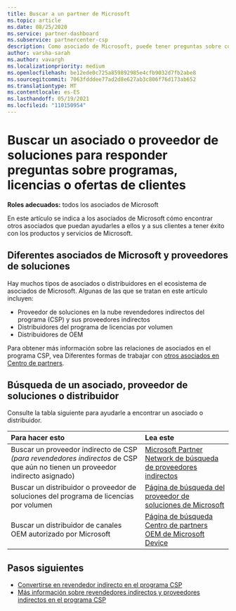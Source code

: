 ```yaml
---
title: Buscar a un partner de Microsoft
ms.topic: article
ms.date: 08/25/2020
ms.service: partner-dashboard
ms.subservice: partnercenter-csp
description: Como asociado de Microsoft, puede tener preguntas sobre cómo ayudar a sus clientes o programas específicos. Busque otros asociados que puedan ayudarle.
author: varsha-sarah
ms.author: vavargh
ms.localizationpriority: medium
ms.openlocfilehash: be12ede0c725a859892985e4cfb9032d7fb2abe8
ms.sourcegitcommit: 7063fdddee77ad2d8e627ab3c806f76d173ab652
ms.translationtype: MT
ms.contentlocale: es-ES
ms.lasthandoff: 05/19/2021
ms.locfileid: "110150954"
---
```

# <a name="find-a-partner-or-solution-provider-to-answer-questions-about-programs-licensing-or-customer-deals"></a>Buscar un asociado o proveedor de soluciones para responder preguntas sobre programas, licencias o ofertas de clientes 

**Roles adecuados:** todos los asociados de Microsoft

En este artículo se indica a los asociados de Microsoft cómo encontrar otros asociados que puedan ayudarles a ellos y a sus clientes a tener éxito con los productos y servicios de Microsoft.

## <a name="different-microsoft-partners-and-solution-providers"></a>Diferentes asociados de Microsoft y proveedores de soluciones

Hay muchos tipos de asociados o distribuidores en el ecosistema de asociados de Microsoft. Algunas de las que se tratan en este artículo incluyen:

- Proveedor de soluciones en la nube revendedores indirectos del programa (CSP) y sus proveedores indirectos
- Distribuidores del programa de licencias por volumen
- Distribuidores de OEM

Para obtener más información sobre las relaciones de asociados en el programa CSP, vea Diferentes formas de trabajar con [otros asociados en Centro de partners](work-with-other-partners.md).

## <a name="find-a-partner-solution-provider-or-distributor"></a>Búsqueda de un asociado, proveedor de soluciones o distribuidor

Consulte la tabla siguiente para ayudarle a encontrar un asociado o distribuidor.

|Para hacer esto  | Lea este  |
|:------------------|:--------------- |
|Buscar un proveedor indirecto de CSP *(para revendedores indirectos* de CSP que aún no tienen un proveedor indirecto asignado) | [Microsoft Partner Network de búsqueda de proveedores indirectos](https://partner.microsoft.com/membership/cloud-solution-provider/find-a-provider)  |
|Buscar un distribuidor o proveedor de soluciones del programa de licencias por volumen  | [Página de búsqueda del proveedor de soluciones de Microsoft](https://www.microsoft.com/solution-providers/home)  |
|Buscar un distribuidor de canales OEM autorizado por Microsoft  | [Página de búsqueda Centro de partners OEM de Microsoft Device](https://devicepartner.microsoft.com/connect/distributor)  |

## <a name="next-steps"></a>Pasos siguientes

- [Convertirse en revendedor indirecto en el programa CSP](https://partner.microsoft.com/licensing)
- [Más información sobre revendedores indirectos y proveedores indirectos en el programa CSP](work-with-other-partners.md)